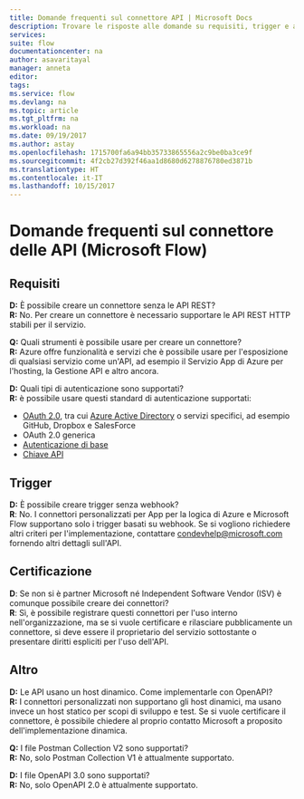 ```yaml
---
title: Domande frequenti sul connettore API | Microsoft Docs
description: Trovare le risposte alle domande su requisiti, trigger e altre aree.
services: 
suite: flow
documentationcenter: na
author: asavaritayal
manager: anneta
editor: 
tags: 
ms.service: flow
ms.devlang: na
ms.topic: article
ms.tgt_pltfrm: na
ms.workload: na
ms.date: 09/19/2017
ms.author: astay
ms.openlocfilehash: 1715700fa6a94bb35733865556a2c9be0ba3ce9f
ms.sourcegitcommit: 4f2cb27d392f46aa1d8680d6278876780ed3871b
ms.translationtype: HT
ms.contentlocale: it-IT
ms.lasthandoff: 10/15/2017
---
```

# <a name="api-connector-faq-microsoft-flow"></a>Domande frequenti sul connettore delle API (Microsoft Flow)
## <a name="requirements"></a>Requisiti
**D:** È possibile creare un connettore senza le API REST? </br>
**R:** No. Per creare un connettore è necessario supportare le API REST HTTP stabili per il servizio. 

**Q:** Quali strumenti è possibile usare per creare un connettore? </br>
**R:** Azure offre funzionalità e servizi che è possibile usare per l'esposizione di qualsiasi servizio come un'API, ad esempio il Servizio App di Azure per l'hosting, la Gestione API e altro ancora.

**D:** Quali tipi di autenticazione sono supportati? </br>
**R:** è possibile usare questi standard di autenticazione supportati:

* [OAuth 2.0](https://oauth.net/2/), tra cui [Azure Active Directory](https://azure.microsoft.com/develop/identity/) o servizi specifici, ad esempio GitHub, Dropbox e SalesForce
* OAuth 2.0 generica
* [Autenticazione di base](https://swagger.io/docs/specification/authentication/basic-authentication/)
* [Chiave API](https://swagger.io/docs/specification/authentication/api-keys/)

## <a name="triggers"></a>Trigger
**D:** È possibile creare trigger senza webhook? </br>
**R**: No. I connettori personalizzati per App per la logica di Azure e Microsoft Flow supportano solo i trigger basati su webhook. Se si vogliono richiedere altri criteri per l'implementazione, contattare [condevhelp@microsoft.com](mailto:condevhelp@microsoft.com) fornendo altri dettagli sull'API.

## <a name="certification"></a>Certificazione
**D**: Se non si è partner Microsoft né Independent Software Vendor (ISV) è comunque possibile creare dei connettori? </br>
**R**: Sì, è possibile registrare questi connettori per l'uso interno nell'organizzazione, ma se si vuole certificare e rilasciare pubblicamente un connettore, si deve essere il proprietario del servizio sottostante o presentare diritti espliciti per l'uso dell'API.

## <a name="other"></a>Altro
**D:** Le API usano un host dinamico. Come implementarle con OpenAPI? </br>
**R:** I connettori personalizzati non supportano gli host dinamici, ma usano invece un host statico per scopi di sviluppo e test. Se si vuole certificare il connettore, è possibile chiedere al proprio contatto Microsoft a proposito dell'implementazione dinamica.

**Q:** I file Postman Collection V2 sono supportati? </br>
**R:** No, solo Postman Collection V1 è attualmente supportato.

**D:** I file OpenAPI 3.0 sono supportati? </br>
**R:** No, solo OpenAPI 2.0 è attualmente supportato.

